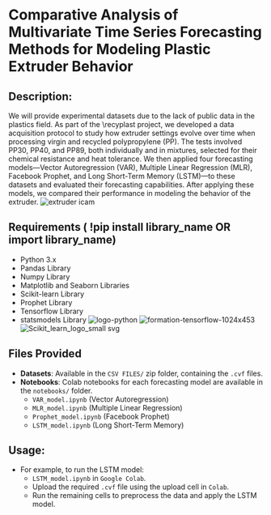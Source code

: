 # Comparative Analysis of Multivariate Time Series Forecasting Methods for Modeling Plastic Extruder Behavior

## Description:
We will provide experimental datasets due to the lack of public data in the plastics field. 
As part of the \recyplast project, we developed a data acquisition protocol to study how extruder settings evolve over time when processing virgin and recycled polypropylene (PP). 
The tests involved PP30, PP40, and PP89, both individually and in mixtures, selected for their chemical resistance and heat tolerance. 
We then applied four forecasting models—Vector Autoregression (VAR), Multiple Linear Regression (MLR), Facebook Prophet, and Long Short-Term Memory (LSTM)—to these datasets and evaluated their forecasting capabilities. After applying these models, we compared their performance in modeling the behavior of the extruder.
![extruder icam](https://github.com/user-attachments/assets/2525dd45-a460-4b9f-9837-085a9366c7b4)
## Requirements ( !pip install library_name OR import library_name)
- Python 3.x
- Pandas Library
- Numpy Library
- Matplotlib and Seaborn Libraries
- Scikit-learn Library
- Prophet Library
- Tensorflow Library
- statsmodels Library
  ![logo-python](https://github.com/user-attachments/assets/fe33d995-f781-44fb-bbae-8cb1bb38b829)
![formation-tensorflow-1024x453](https://github.com/user-attachments/assets/0d983173-7455-4a75-9423-fdf9690bdabb)
![Scikit_learn_logo_small svg](https://github.com/user-attachments/assets/0b70ad5f-5764-4854-8fe9-0960b23138c1)


## Files Provided
- **Datasets**: Available in the `CSV FILES/` zip folder, containing the `.cvf` files.
- **Notebooks**: Colab notebooks for each forecasting model are available in the `notebooks/` folder.
  - `VAR_model.ipynb` (Vector Autoregression)
  - `MLR_model.ipynb` (Multiple Linear Regression)
  - `Prophet_model.ipynb` (Facebook Prophet)
  - `LSTM_model.ipynb` (Long Short-Term Memory)
## Usage:
- For example, to run the LSTM model:
  -  `LSTM_model.ipynb` in `Google Colab`.
  -  Upload the required `.cvf` file using the upload cell in `Colab`.
  -  Run the remaining cells to preprocess the data and apply the LSTM model.
